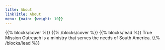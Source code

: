 ```yaml
---
title: About
linkTitle: About
menu: {main: {weight: 10}}
---
```

{{% blocks/cover %}}
{{% /blocks/cover %}}
{{% blocks/lead %}}
True Mission Outreach is a ministry that serves the needs of South America. 
{{% /blocks/lead %}}